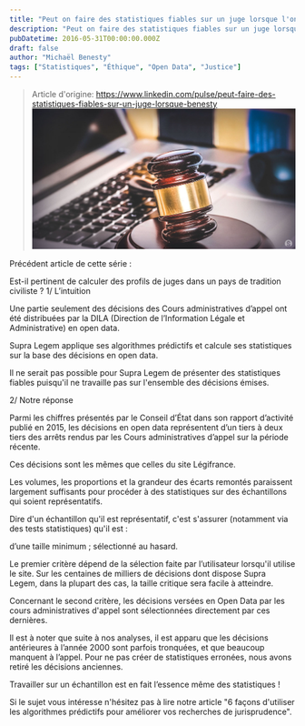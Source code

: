 ```yaml
---
title: "Peut on faire des statistiques fiables sur un juge lorsque l'on ne dispose pas de toutes les décisions émises ?"
description: "Peut on faire des statistiques fiables sur un juge lorsque l'on ne dispose pas de toutes les décisions émises ? Michael BENESTY Head Of Research And Development at Lefebvre Sarrut "
pubDatetime: 2016-05-31T00:00:00.000Z
draft: false
author: "Michaël Benesty"
tags: ["Statistiques", "Éthique", "Open Data", "Justice"]
---
```


> Article d'origine: https://www.linkedin.com/pulse/peut-faire-des-statistiques-fiables-sur-un-juge-lorsque-benesty
![Peut on faire des statistiques fiables sur un juge lorsque l'on ne dispose pas de toutes les décisions émises ?](./img-01.jpg)

Précédent article de cette série :

Est-il pertinent de calculer des profils de juges dans un pays de tradition civiliste ? 1/ L’intuition

Une partie seulement des décisions des Cours administratives d’appel ont été distribuées par la DILA (Direction de l’Information Légale et Administrative) en open data.

Supra Legem applique ses algorithmes prédictifs et calcule ses statistiques sur la base des décisions en open data.

Il ne serait pas possible pour Supra Legem de présenter des statistiques fiables puisqu'il ne travaille pas sur l'ensemble des décisions émises.

2/ Notre réponse

Parmi les chiffres présentés par le Conseil d’État dans son rapport d’activité publié en 2015, les décisions en open data représentent d’un tiers à deux tiers des arrêts rendus par les Cours administratives d’appel sur la période récente.

Ces décisions sont les mêmes que celles du site Légifrance.

Les volumes, les proportions et la grandeur des écarts remontés paraissent largement suffisants pour procéder à des statistiques sur des échantillons qui soient représentatifs.

Dire d'un échantillon qu'il est représentatif, c'est s'assurer (notamment via des tests statistiques) qu'il est :

d’une taille minimum ; sélectionné au hasard.

Le premier critère dépend de la sélection faite par l’utilisateur lorsqu'il utilise le site. Sur les centaines de milliers de décisions dont dispose Supra Legem, dans la plupart des cas, la taille critique sera facile à atteindre.

Concernant le second critère, les décisions versées en Open Data par les cours administratives d'appel sont sélectionnées directement par ces dernières.

Il est à noter que suite à nos analyses, il est apparu que les décisions antérieures à l’année 2000 sont parfois tronquées, et que beaucoup manquent à l’appel. Pour ne pas créer de statistiques erronées, nous avons retiré les décisions anciennes.

Travailler sur un échantillon est en fait l’essence même des statistiques !

Si le sujet vous intéresse n'hésitez pas à lire notre article "6 façons d'utiliser les algorithmes prédictifs pour améliorer vos recherches de jurisprudence".
